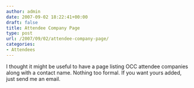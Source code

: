 ```yaml
---
author: admin
date: 2007-09-02 18:22:41+00:00
draft: false
title: Attendee Company Page
type: post
url: /2007/09/02/attendee-company-page/
categories:
- Attendees
---
```


I thought it might be useful to have a page listing OCC attendee companies along with a contact name. Nothing too formal. If you want yours added, just send me an email.
